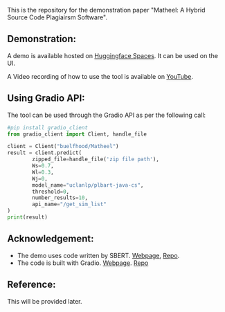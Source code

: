 This is the repository for the demonstration paper "Matheel: A Hybrid Source Code Plagiairsm Software".

## Demonstration:
A demo is available hosted on [Huggingface Spaces](https://huggingface.co/spaces/buelfhood/matheel). It can be used on the UI.

A Video recording of how to use the tool is available on [YouTube](https://www.youtube.com/watch?v=P8BYCx8X48I).

## Using Gradio API:
The tool can be used through the Gradio API as per the following call:

```python
#pip install gradio_client
from gradio_client import Client, handle_file

client = Client("buelfhood/Matheel")
result = client.predict(
		zipped_file=handle_file('zip file path'),
		Ws=0.7,
		Wl=0.3,
		Wj=0,
		model_name="uclanlp/plbart-java-cs",
		threshold=0,
		number_results=10,
		api_name="/get_sim_list"
)
print(result)
```

## Acknowledgement:

- The demo uses code written by SBERT. [Webpage](https://www.sbert.net/index.html), [Repo](https://github.com/UKPLab/sentence-transformers).
- The code is built with Gradio. [Webpage](). [Repo]()

## Reference:
This will be provided later.

